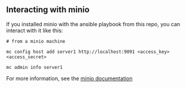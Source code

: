 ## Interacting with minio

If you installed minio with the ansible playbook from this repo, you can interact with it like this:


```
# from a minio machine

mc config host add server1 http://localhost:9091 <access_key> <access_secret>

mc admin info server1
```

For more information, see the [minio documentation](https://docs.min.io/)
